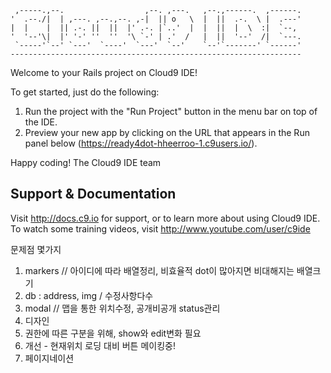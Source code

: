 
     ,-----.,--.                  ,--. ,---.   ,--.,------.  ,------.
    '  .--./|  | ,---. ,--.,--. ,-|  || o   \  |  ||  .-.  \ |  .---'
    |  |    |  || .-. ||  ||  |' .-. |`..'  |  |  ||  |  \  :|  `--, 
    '  '--'\|  |' '-' ''  ''  '\ `-' | .'  /   |  ||  '--'  /|  `---.
     `-----'`--' `---'  `----'  `---'  `--'    `--'`-------' `------'
    ----------------------------------------------------------------- 


Welcome to your Rails project on Cloud9 IDE!

To get started, just do the following:

1. Run the project with the "Run Project" button in the menu bar on top of the IDE.
2. Preview your new app by clicking on the URL that appears in the Run panel below (https://ready4dot-hheerroo-1.c9users.io/).

Happy coding!
The Cloud9 IDE team


## Support & Documentation

Visit http://docs.c9.io for support, or to learn more about using Cloud9 IDE. 
To watch some training videos, visit http://www.youtube.com/user/c9ide

문제점 몇가지
1. markers // 아이디에 따라 배열정리, 비효율적 dot이 많아지면 비대해지는 배열크기
2. db : address, img / 수정사항다수
3. modal // 맵을 통한 위치수정, 공개비공개 status관리
4. 디자인
5. 권한에 따른 구분을 위해, show와 edit변화 필요
6. 개선 - 현재위치 로딩 대비 버튼 메이킹중!
7. 페이지네이션